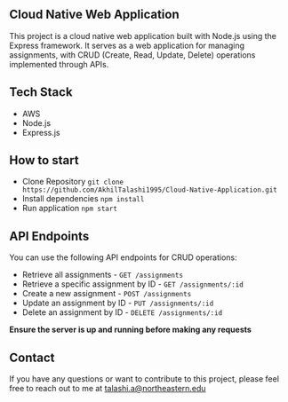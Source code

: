 ## Cloud Native Web Application

This project is a cloud native web application built with Node.js using the Express framework. It serves as a web application for managing assignments, with CRUD (Create, Read, Update, Delete) operations implemented through APIs.

## Tech Stack

- AWS
- Node.js
- Express.js

## How to start

- Clone Repository `git clone https://github.com/AkhilTalashi1995/Cloud-Native-Application.git`
- Install dependencies `npm install`
- Run application `npm start`

## API Endpoints

You can use the following API endpoints for CRUD operations:

- Retrieve all assignments - `GET /assignments`
- Retrieve a specific assignment by ID - `GET /assignments/:id`
- Create a new assignment - `POST /assignments`
- Update an assignment by ID - `PUT /assignments/:id`
- Delete an assignment by ID - `DELETE /assignments/:id`

**Ensure the server is up and running before making any requests**

## Contact

If you have any questions or want to contribute to this project, please feel free to reach out to me at talashi.a@northeastern.edu
